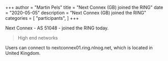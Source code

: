 +++
author = "Martin Pels"
title = "Next Connex (GB) joined the RING"
date = "2020-05-05"
description = "Next Connex (GB) joined the RING"
categories = [
    "participants",
]
+++

Next Connex - AS 51048 - joined the RING today.

> High end networks

Users can connect to nextconnex01.ring.nlnog.net, which is located in United Kingdom.

